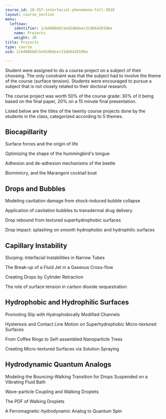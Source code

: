 ```yaml
---
course_id: 18-357-interfacial-phenomena-fall-2010
layout: course_section
menu:
  leftnav:
    identifier: 1cb4086b8c5e92d6deec31db642b59be
    name: Projects
    weight: 30
title: Projects
type: course
uid: 1cb4086b8c5e92d6deec31db642b59be

---
```


Student were assigned to do a course project on a subject of their choosing. The only constraint was that the subject had to involve the theme of the course (surface tension). Students were encouraged to pursue a subject that is not closely related to their doctoral research.

The course project was worth 50% of the course grade: 30% of it being based on the final paper, 20% on a 15 minute final presentation.

Listed below are the titles of the twenty course projects done by the students in the class, categorized according to 5 themes.

Biocapillarity
--------------

Surface forces and the origin of life

Optimizing the shape of the hummingbird's tongue

Adhesion and de-adhesion mechanisms of the beetle

Biomimicry, and the Marangoni cocktail boat

Drops and Bubbles
-----------------

Modeling cavitation damage from shock-induced bubble collapse

Application of cavitation bubbles to transdermal drug delivery

Drop rebound from textured superhydrophobic surfaces

Drop impact: splashing on smooth hydrophobic and hydrophilic surfaces

Capillary Instability
---------------------

Slurping: Interfacial Instabilities in Narrow Tubes

The Break-up of a Fluid Jet in a Gaseous Cross-flow

Creating Drops by Cylinder Retraction

The role of surface tension in carbon dioxide sequestration

Hydrophobic and Hydrophilic Surfaces
------------------------------------

Promoting Slip with Hydrophobically Modified Channels

Hysteresis and Contact Line Motion on Superhydrophobic Micro-textured Surfaces

From Coffee Rings to Self-assembled Nanoparticle Trees

Creating Micro-textured Surfaces via Solution Spraying

Hydrodynamic Quantum Analogs
----------------------------

Modeling the Bouncing-Walking Transition for Drops Suspended on a Vibrating Fluid Bath

Wave-particle Coupling and Walking Droplets

The PDF of Walking Droplets

A Ferromagnetic-hydrodynamic Analog to Quantum Spin